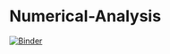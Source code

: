 # Numerical-Analysis
[![Binder](https://mybinder.org/badge_logo.svg)](https://mybinder.org/v2/gh/Ahlem125/Numerical-Analysis/main)
